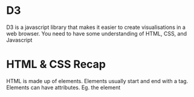 # D3

D3 is a javascript library that makes it easier to create visualisations in a web browser.
You need to have some understanding of HTML, CSS, and Javascript

# HTML & CSS Recap
HTML is made up of elements. Elements usually start and end with a tag. Elements can have attributes. Eg. the element **<style>** can have the attribute **type**. Elements can be nested inside each other, and so can have a parent/child heirarchy.

```html  
<!DOCTYPE html>
  <head>
    <style type="text/css">
   
    </style>
    <title>D3 Guide</title>
  </head>
  <body>
    <h1>Page One Heading</h1>
    <p>Paragraph of text.</p>
  </body>
```

## CSS
CSS consists of selectors and rules. Selectors are the names of the HTML elements or classes that the styles will apply to; Rules are defined within curly brackets { }  
```css
p { font-family: sans-serif;
    color: lime;
  }
```

## SVG
D3 creates visualisations by using the <SVG> element (Scalable Vector Graphics) - this draws shapes (eg. circles, rectangles, lines etc..) based on given parameters. In raw HTML this looks like:   

```html
<svg width="100" height="100">
   <circle cx="50" cy="50" r="20"  fill="orange" stroke="gray" stroke-width="2"/>
   <rect x="10" y="10" width="50" height="50" fill="lime" stroke-width="4" stroke="pink" />
   <line x1="20" y1="40" x2="90" y2="90" stroke="blue" stroke-width="4" />
</svg>
```

# Javascript Recap
Variables can be defined and can contain numbers or strings.
  var = 123;

An **array** can be created [ ]. Values can be referenced using the position in the array eg. cars[0] = Saab
```js
var cars = ["Saab", "Volvo", "BMW"];
```

**functions** can created using as shown below:
```js
function myFunction() { alert( cars[1] ); }
```
Alternatively you may be able to use arrow functions:
```
myFunction = () => { alert( cars[1] ); }
```

An **object** can created using { }, and are made of key:value pairs. Values can be numbers, strings, arrays, objects or functions. A value can be referenced using the object and key name separated by a period eg. people.lastName = Doe
```js
var people = {firstName:"John", lastName:"Doe"};     
```

# D3 Explained
The basic D3 code below finds the <body> element and inserts an <svg> element inside it: 
  d3.select("body").append("svg");

The D3 library is an object made up of lots of functions. **select** is a one of these functions (nb. functions that are part of an object are referred to as *methods*). D3 lets you chain its functions/methods using the . eg d3.method1().method2().method3()    
```js
var svg = d3.select("body")
            .append("svg")
            .attr("width", 1500)
            .attr("height", 1500);
                   
svg.append("g")
   .attr("class", "x axis")
   .attr("transform", "translate(0," + plotheight + ")") 
   .call(xAxis)
   .append("text")
   .attr("class", "label")
   .attr("x", plotwidth /2 )
   .attr("y", margin.bottom )
   .text(“Date”);                    
```

# Common D3 methods
The function for reading CSV files:  
```js
d3.csv("dataset.csv",
       function(error, mydata) {  }
)
```
